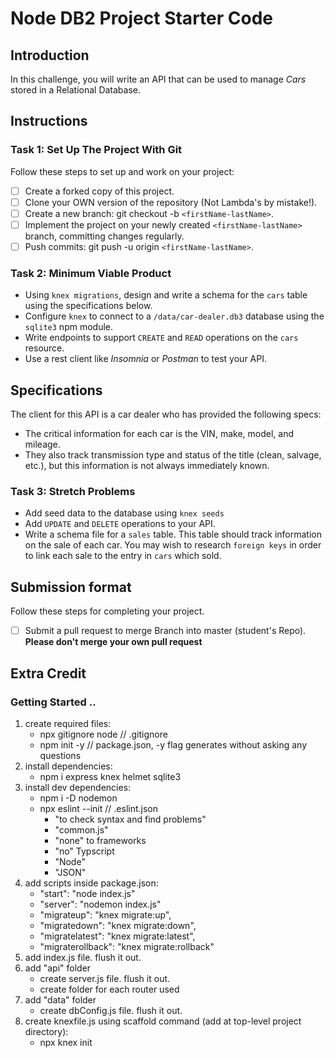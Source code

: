 # Node DB2 Project Starter Code

## Introduction

In this challenge, you will write an API that can be used to manage _Cars_ stored in a Relational Database.

## Instructions

### Task 1: Set Up The Project With Git

Follow these steps to set up and work on your project:

- [ ] Create a forked copy of this project.
- [ ] Clone your OWN version of the repository (Not Lambda's by mistake!).
- [ ] Create a new branch: git checkout -b `<firstName-lastName>`.
- [ ] Implement the project on your newly created `<firstName-lastName>` branch, committing changes regularly.
- [ ] Push commits: git push -u origin `<firstName-lastName>`.

### Task 2: Minimum Viable Product

- Using `knex migrations`, design and write a schema for the `cars` table using the specifications below.
- Configure `knex` to connect to a `/data/car-dealer.db3` database using the `sqlite3` npm module.
- Write endpoints to support `CREATE` and `READ` operations on the `cars` resource.
- Use a rest client like _Insomnia_ or _Postman_ to test your API.

## Specifications

The client for this API is a car dealer who has provided the following specs:

- The critical information for each car is the VIN, make, model, and mileage.
- They also track transmission type and status of the title (clean, salvage, etc.), but this information is not always immediately known.

### Task 3: Stretch Problems

- Add seed data to the database using `knex seeds`
- Add `UPDATE` and `DELETE` operations to your API.
- Write a schema file for a `sales` table. This table should track information on the sale of each car. You may wish to research `foreign keys` in order to link each sale to the entry in `cars` which sold.

## Submission format

Follow these steps for completing your project.

- [ ] Submit a pull request to merge <firstName-lastName> Branch into master (student's  Repo). **Please don't merge your own pull request**

## Extra Credit

### Getting Started ..
1. create required files:
    - npx gitignore node // .gitignore 
    - npm init -y // package.json, -y flag generates without asking any questions  
2. install dependencies:
    - npm i express knex helmet sqlite3
3. install dev dependencies:
    - npm i -D nodemon
    - npx eslint --init // .eslint.json
        - "to check syntax and find problems"
        - "common.js"
        - "none" to frameworks
        - "no" Typscript
        - "Node"
        - "JSON"
4. add scripts inside package.json:
    - "start": "node index.js"
    - "server": "nodemon index.js"
    - "migrateup": "knex migrate:up",
    - "migratedown": "knex migrate:down",
    - "migratelatest": "knex migrate:latest",
    - "migraterollback": "knex migrate:rollback"
5. add index.js file. flush it out.
6. add "api" folder
    - create server.js file. flush it out.
    - create folder for each router used
7. add "data" folder
    - create dbConfig.js file. flush it out.
8. create knexfile.js using scaffold command (add at top-level project directory):
    - npx knex init
